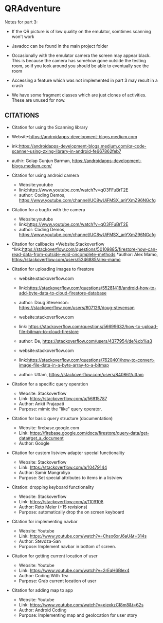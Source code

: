 # QRAdventure


Notes for part 3:


  * If the QR picture is of low quality on the emulator, somtimes scanning won't work
  
  * Javadoc can be found in the main project folder

*   Occasionally with the emulator camera the screen may appear black. This is because the camera has somehow gone outside the testing room, so if you look around you should be able to eventually see the room

* Accessing a feature which was not implemented in part 3 may result in a crash

* We have some fragment classes which are just clones of activities. These are unused for now.


## CITATIONS


*  Citation for using the Scanning library
  * Website:https://androidapps-development-blogs.medium.com
  * ink:https://androidapps-development-blogs.medium.com/qr-code-scanner-using-zxing-library-in-android-fe667862feb7
  * authir: Golap Gunjun Barman, https://androidapps-development-blogs.medium.com/


 * Citation for using android camera
   * Website:youtube
   * link:https://www.youtube.com/watch?v=qO3FFuBrT2E
   * author: Coding Demos, https://www.youtube.com/channel/UC8wUjFMSX_anYXmZ96NGcfg

 * Citation for a bugfix with the camera
   * Website:youtube
   * link:https://www.youtube.com/watch?v=qO3FFuBrT2E
   * author: Coding Demos, https://www.youtube.com/channel/UC8wUjFMSX_anYXmZ96NGcfg


* Citation for callbacks
   *Website:Stackoverflow
   *link:https://stackoverflow.com/questions/50109885/firestore-how-can-read-data-from-outside-void-oncomplete-methods
   *author: Alex Mamo, https://stackoverflow.com/users/5246885/alex-mamo



* Citation for  uploading images to firestore
   *  website:stackoverflow.com
   *  link:https://stackoverflow.com/questions/55281418/android-how-to-add-byte-data-to-cloud-firestore-database
  *  author: Doug Stevenson: https://stackoverflow.com/users/807126/doug-stevenson


  * website:stackoverflow.com
  * link: https://stackoverflow.com/questions/56699632/how-to-upload-file-bitmap-to-cloud-firestore
  * author: De, https://stackoverflow.com/users/4377954/de%cb%a3

  *  website:stackoverflow.com
  *    link:https://stackoverflow.com/questions/7620401/how-to-convert-image-file-data-in-a-byte-array-to-a-bitmap
  *   author: Uttam, https://stackoverflow.com/users/840861/uttam

* Citation for a specific query operation
    * Website: Stackoverflow
    * Link: https://stackoverflow.com/a/56815787
    * Author: Ankit Prajapati
    * Purpose: mimic the "like" query operator.

* Citation for basic query structure (documentation)
    * Website: firebase.google.com
    * Link: https://firebase.google.com/docs/firestore/query-data/get-data#get_a_document
    * Author: Google

* Citation for custom listview adapter special functionality
    * Website: Stackoverflow
    * Link: https://stackoverflow.com/a/10479144
    * Author: Samir Mangroliya
    * Purpose: Set special attributes to items in a listview

* Citation: dropping keyboard functionality
    * Website: Stackoverflow
    * Link: https://stackoverflow.com/a/1109108
    * Author: Reto Meier (+15 revisions)
    * Purpose: automatically drop the on screen keyboard

* Citation for implementing navbar
    * Website: Youtube
    * Link: https://www.youtube.com/watch?v=Chso6xrJ6aU&t=314s
    * Author: Stevdza-San
    * Purpose: Implement navbar in bottom of screen.
   
* Citation for getting current location of user
    * Website: Youtube
    * Link: https://www.youtube.com/watch?v=2rEqH6Blex4
    * Author: Coding With Tea 
    * Purpose: Grab current location of user

* Citation for adding map to app
    * Website: Youtube
    * Link: https://www.youtube.com/watch?v=eiexkzCI8m8&t=62s
    * Author: Android Coding
    * Purpose: Implementing map and geolocation for user story
